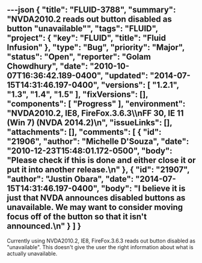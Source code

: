 ---json
{
  "title": "FLUID-3788",
  "summary": "NVDA2010.2 reads out button disabled as button \"unavailable\"",
  "tags": "FLUID",
  "project": {
    "key": "FLUID",
    "title": "Fluid Infusion"
  },
  "type": "Bug",
  "priority": "Major",
  "status": "Open",
  "reporter": "Golam Chowdhury",
  "date": "2010-10-07T16:36:42.189-0400",
  "updated": "2014-07-15T14:31:46.197-0400",
  "versions": [
    "1.2.1",
    "1.3",
    "1.4",
    "1.5"
  ],
  "fixVersions": [],
  "components": [
    "Progress"
  ],
  "environment": "NVDA2010.2, IE8, FireFox.3.6.3\\\nFF 30, IE 11 (Win 7) (NVDA 2014.2)\n",
  "issueLinks": [],
  "attachments": [],
  "comments": [
    {
      "id": "21906",
      "author": "Michelle D'Souza",
      "date": "2010-12-23T15:48:01.172-0500",
      "body": "Please check if this is done and either close it or put it into another release.\n"
    },
    {
      "id": "21907",
      "author": "Justin Obara",
      "date": "2014-07-15T14:31:46.197-0400",
      "body": "I believe it is just that NVDA announces disabled buttons as unavailable. We may want to consider moving focus off of the button so that it isn't announced.\n"
    }
  ]
}
---
Currently using NVDA2010.2, IE8, FireFox.3.6.3  reads out button disabled as "unavailable". This doesn't give the user the right information about what is actually unavailable. &#x20;

        